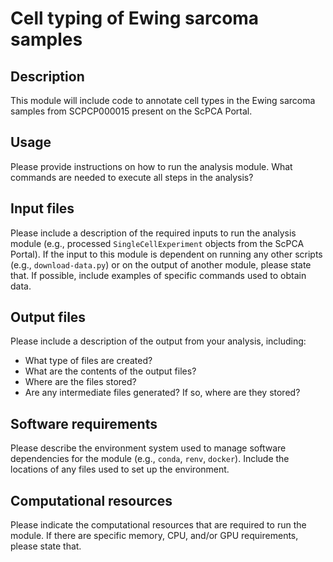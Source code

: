 # Cell typing of Ewing sarcoma samples

## Description

This module will include code to annotate cell types in the Ewing sarcoma samples from SCPCP000015 present on the ScPCA Portal.
<!--TODO: Fill out more information of the steps involved in cell typing -->

## Usage

Please provide instructions on how to run the analysis module.
What commands are needed to execute all steps in the analysis?

## Input files

Please include a description of the required inputs to run the analysis module (e.g., processed `SingleCellExperiment` objects from the ScPCA Portal).
If the input to this module is dependent on running any other scripts (e.g., `download-data.py`) or on the output of another module, please state that.
If possible, include examples of specific commands used to obtain data.

## Output files

Please include a description of the output from your analysis, including:

- What type of files are created?
- What are the contents of the output files?
- Where are the files stored?
- Are any intermediate files generated?
If so, where are they stored?

## Software requirements

Please describe the environment system used to manage software dependencies for the module (e.g., `conda`, `renv`, `docker`).
Include the locations of any files used to set up the environment.

## Computational resources

Please indicate the computational resources that are required to run the module.
If there are specific memory, CPU, and/or GPU requirements, please state that.
